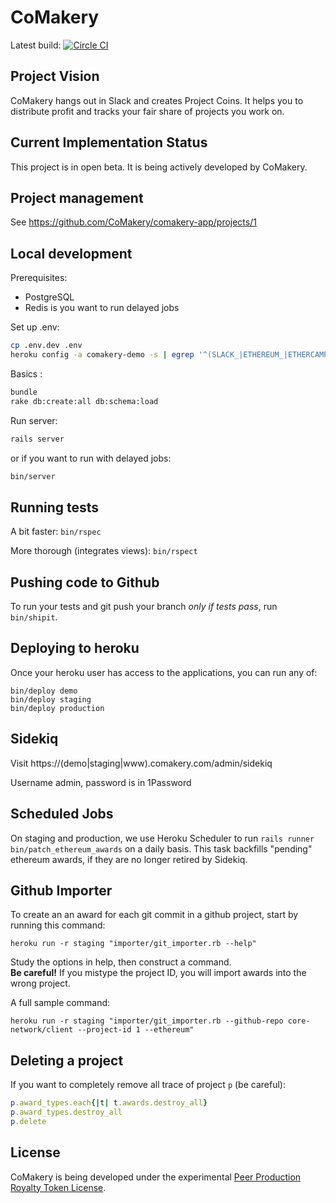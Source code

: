 # CoMakery

Latest build: [![Circle CI](https://circleci.com/gh/CoMakery/comakery-app/tree/master.svg?style=svg)](https://circleci.com/gh/CoMakery/comakery-app/tree/master)

## Project Vision

CoMakery hangs out in Slack and creates Project Coins.
It helps you to distribute profit and tracks your fair share of projects you work on.

## Current Implementation Status

This project is in open beta.
It is being actively developed by CoMakery.

## Project management

See https://github.com/CoMakery/comakery-app/projects/1

## Local development

Prerequisites:

- PostgreSQL
- Redis is you want to run delayed jobs

Set up .env:

```sh
cp .env.dev .env
heroku config -a comakery-demo -s | egrep '^(SLACK_|ETHEREUM_|ETHERCAMP_)' | sort >> .env
```

Basics :

```sh
bundle
rake db:create:all db:schema:load
```

Run server:

```sh
rails server
```

or if you want to run with delayed jobs:

```sh
bin/server
```

## Running tests

A bit faster: `bin/rspec`

More thorough (integrates views): `bin/rspect`

## Pushing code to Github

To run your tests and git push your branch *only if tests pass*, run `bin/shipit`.

## Deploying to heroku

Once your heroku user has access to the applications, you can run any of:

```
bin/deploy demo
bin/deploy staging
bin/deploy production
```

## Sidekiq

Visit https://(demo|staging|www).comakery.com/admin/sidekiq

Username admin, password is in 1Password

## Scheduled Jobs

On staging and production, we use Heroku Scheduler to run `rails runner bin/patch_ethereum_awards`
on a daily basis.  This task backfills "pending" ethereum awards, if they are no longer retired by Sidekiq.

## Github Importer

To create an an award for each git commit in a github project, start by running this command:  
```
heroku run -r staging "importer/git_importer.rb --help"
```

Study the options in help, then construct a command.  
**Be careful!**  If you mistype the project ID, you will import awards into the wrong project.

A full sample command:
```
heroku run -r staging "importer/git_importer.rb --github-repo core-network/client --project-id 1 --ethereum"
```

## Deleting a project

If you want to completely remove all trace of project `p` (be careful):

```ruby
p.award_types.each{|t| t.awards.destroy_all}
p.award_types.destroy_all
p.delete
```

## License

CoMakery is being developed under the experimental
[Peer Production Royalty Token License](https://github.com/comakery/comakery-app/blob/master/LICENSE.md).
